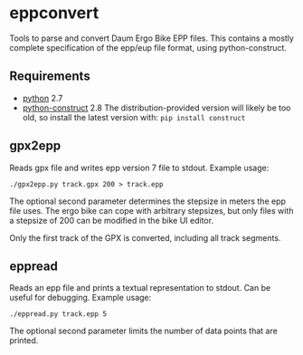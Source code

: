 # eppconvert

Tools to parse and convert Daum Ergo Bike EPP files. This contains a
mostly complete specification of the epp/eup file format, using
python-construct.

## Requirements

 * [python](https://www.python.org) 2.7
 * [python-construct](https://pypi.python.org/pypi/construct) 2.8
   The distribution-provided version will likely be too old, so install
   the latest version with: `pip install construct`

## gpx2epp

Reads gpx file and writes epp version 7 file to stdout. Example usage:

	./gpx2epp.py track.gpx 200 > track.epp

The optional second parameter determines the stepsize in meters the
epp file uses. The ergo bike can cope with arbitrary stepsizes, but
only files with a stepsize of 200 can be modified in the bike UI
editor.

Only the first track of the GPX is converted, including all track
segments.

## eppread

Reads an epp file and prints a textual representation to
stdout. Can be useful for debugging. Example usage:

	./eppread.py track.epp 5

The optional second parameter limits the number of data points that
are printed.

